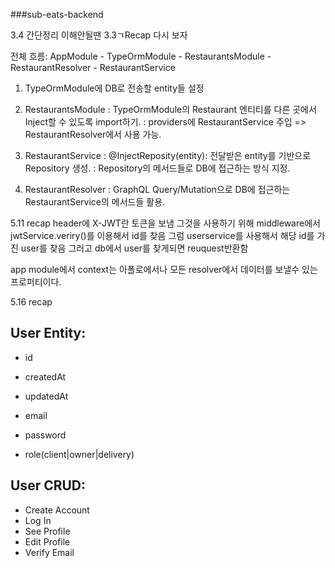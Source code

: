 ###sub-eats-backend

3.4 간단정리
이해안될땐 3.3ㄱRecap 다시 보자

전체 흐름: AppModule - TypeOrmModule - RestaurantsModule - RestaurantResolver - RestaurantService

1) TypeOrmModule에 DB로 전송할 entity들 설정

2) RestaurantsModule
: TypeOrmModule의 Restaurant 엔티티를 다른 곳에서 Inject할 수 있도록 import하기.
: providers에 RestaurantService 주입 => RestaurantResolver에서 사용 가능.

3) RestaurantService
: @InjectReposity(entity): 전달받은 entity를 기반으로 Repository 생성.
: Repository의 메서드들로 DB에 접근하는 방식 지정.

4) RestaurantResolver
: GraphQL Query/Mutation으로 DB에 접근하는 RestaurantService의 메서드들 활용.



5.11 recap
header에 X-JWT란 토큰을 보냄
그것을 사용하기 위해 middleware에서 jwtService.veriry()를 이용해서 id를 찾음
그럼 userservice를 사용해서 해당 id를 가진 user를 찾음
그러고 db에서 user를 찾게되면 reuquest반환함

app module에서 context는 아폴로에서나 모든 resolver에서 데이터를 보낼수 있는 프로퍼티이다.


5.16 recap


## User Entity:

- id
- createdAt
- updatedAt

- email
- password
- role(client|owner|delivery)

## User CRUD:

- Create Account
- Log In
- See Profile
- Edit Profile
- Verify Email